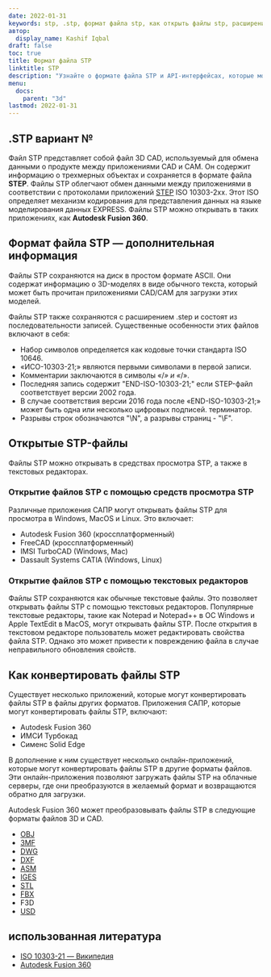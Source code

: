 ```yaml
---
date: 2022-01-31
keywords: stp, .stp, формат файла stp, как открыть файлы stp, расширение .stp, расширение stp
автор:
  display_name: Kashif Iqbal
draft: false
toc: true
title: Формат файла STP
linktitle: STP
description: "Узнайте о формате файла STP и API-интерфейсах, которые могут создавать и открывать файлы STP."
menu:
  docs:
    parent: "3d"
lastmod: 2022-01-31
---
```


## .STP вариант №

Файл STP представляет собой файл 3D CAD, используемый для обмена данными о продукте между приложениями CAD и CAM. Он содержит информацию о трехмерных объектах и сохраняется в формате файла **STEP**. Файлы STP облегчают обмен данными между приложениями в соответствии с протоколами приложений [STEP](/ru/3d/step/) ISO 10303-2xx. Этот ISO определяет механизм кодирования для представления данных на языке моделирования данных EXPRESS. Файлы STP можно открывать в таких приложениях, как **Autodesk Fusion 360**.

## Формат файла STP — дополнительная информация

Файлы STP сохраняются на диск в простом формате ASCII. Они содержат информацию о 3D-моделях в виде обычного текста, который может быть прочитан приложениями CAD/CAM для загрузки этих моделей.

Файлы STP также сохраняются с расширением .step и состоят из последовательности записей. Существенные особенности этих файлов включают в себя:

* Набор символов определяется как кодовые точки стандарта ISO 10646.
* «ИСО-10303-21;» являются первыми символами в первой записи.
* Комментарии заключаются в символы «/*» и «*/».
* Последняя запись содержит "END-ISO-10303-21;" если STEP-файл соответствует версии 2002 года.
* В случае соответствия версии 2016 года после «END-ISO-10303-21;» может быть одна или несколько цифровых подписей. терминатор.
* Разрывы строк обозначаются "\N\", а разрывы страниц - "\F\".

## Открытые STP-файлы

Файлы STP можно открывать в средствах просмотра STP, а также в текстовых редакторах.

### Открытие файлов STP с помощью средств просмотра STP

Различные приложения САПР могут открывать файлы STP для просмотра в Windows, MacOS и Linux. Это включает:

* Autodesk Fusion 360 (кроссплатформенный)
* FreeCAD (кроссплатформенный)
* IMSI TurboCAD (Windows, Mac)
* Dassault Systems CATIA (Windows, Linux)

### Открытие файлов STP с помощью текстовых редакторов

Файлы STP сохраняются как обычные текстовые файлы. Это позволяет открывать файлы STP с помощью текстовых редакторов. Популярные текстовые редакторы, такие как Notepad и Notepad++ в ОС Windows и Apple TextEdit в MacOS, могут открывать файлы STP. После открытия в текстовом редакторе пользователь может редактировать свойства файла STP. Однако это может привести к повреждению файла в случае неправильного обновления свойств.

## Как конвертировать файлы STP

Существует несколько приложений, которые могут конвертировать файлы STP в файлы других форматов. Приложения САПР, которые могут конвертировать файлы STP, включают:

* Autodesk Fusion 360
* ИМСИ Турбокад
* Сименс Solid Edge

В дополнение к ним существует несколько онлайн-приложений, которые могут конвертировать файлы STP в другие форматы файлов. Эти онлайн-приложения позволяют загружать файлы STP на облачные серверы, где они преобразуются в желаемый формат и возвращаются обратно для загрузки.

Autodesk Fusion 360 может преобразовывать файлы STP в следующие форматы файлов 3D и CAD.

* [OBJ](/ru/3d/obj/)
* [3MF](/ru/3d/3mf/)
* [DWG](/ru/cad/dwg/)
* [DXF](/ru/cad/dxf/)
* [ASM](/ru/cad/asm/)
* [IGES](/ru/cad/iges/)
* [STL](/ru/cad/stl/)
* [FBX](/ru/3d/fbx/)
* F3D
* [USD](/ru/3d/usd/)

## использованная литература

* [ISO 10303-21 — Википедия](https://en.wikipedia.org/wiki/ISO_10303-21)
* [Autodesk Fusion 360](https://www.autodesk.com/products/fusion-360/overview)

